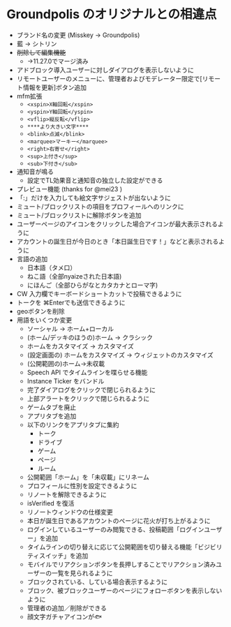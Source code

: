 # Groundpolis のオリジナルとの相違点

- ブランド名の変更 (Misskey -> Groundpolis)
- 藍 -> シトリン
- ~~削除して編集機能~~
  - →11.27.0でマージ済み
- アドブロック導入ユーザーに対しダイアログを表示しないように
- リモートユーザーのメニューに、管理者およびモデレーター限定で[リモート情報を更新]ボタン追加
- mfm拡張
  - `<xspin>X軸回転</xspin>`
  - `<yspin>Y軸回転</yspin>`
  - `<vflip>縦反転</vflip>`
  - `****より大きい文字****`
  - `<blink>点滅</blink>`
  - `<marquee>マーキー</marquee>`
  - `<right>右寄せ</right>`
  - `<sup>上付き</sup>`
  - `<sub>下付き</sub>`
- 通知音が鳴る
  - 設定でTL効果音と通知音の独立した設定ができる
- プレビュー機能 (thanks for @mei23 )
- 「:」だけを入力しても絵文字サジェストが出ないように
- ミュート/ブロックリストの項目をプロフィールへのリンクに
- ミュート/ブロックリストに解除ボタンを追加
- ユーザーページのアイコンをクリックした場合アイコンが最大表示されるように
- アカウントの誕生日が今日のとき「本日誕生日です！」などと表示されるように
- 言語の追加
  - 日本語（タメ口）
  - ねこ語（全部nyaizeされた日本語)
  - にほんご（全部ひらがなとカタカナとローマ字)
- CW 入力欄でキーボードショートカットで投稿できるように
- トークを ⌘Enterでも送信できるように
- geoボタンを削除
- 用語をいくつか変更
  - ソーシャル → ホーム+ローカル
  - (ホーム/デッキのほうの)ホーム → クラシック
  - ホームをカスタマイズ → カスタマイズ
  - (設定画面の) ホームをカスタマイズ → ウィジェットのカスタマイズ
  - (公開範囲の)ホーム→未収載
  - Speech API でタイムラインを喋らせる機能
  - Instance Ticker をバンドル
  - 完了ダイアログをクリックで閉じられるように
  - 上部アラートをクリックで閉じられるように
  - ゲームタブを廃止
  - アプリタブを追加
  - 以下のリンクをアプリタブに集約
    - トーク
    - ドライブ
    - ゲーム
    - ページ
    - ルーム
  - 公開範囲「ホーム」を「未収載」にリネーム
  - プロフィールに性別を設定できるように
  - リノートを解除できるように
  - isVerified を復活
  - リノートウィンドウの仕様変更
  - 本日が誕生日であるアカウントのページに花火が打ち上がるように
  - ログインしているユーザーのみ閲覧できる、投稿範囲「ログインユーザー」を追加
  - タイムラインの切り替えに応じて公開範囲を切り替える機能「ビジビリティスイッチ」を追加
  - モバイルでリアクションボタンを長押しすることでリアクション済みユーザーの一覧を見られるように
  - ブロックされている、している場合表示するように
  - ブロック、被ブロックユーザーのページにフォローボタンを表示しないように
  - 管理者の追加／削除ができる
  - 顔文字ガチャアイコンが🐟

